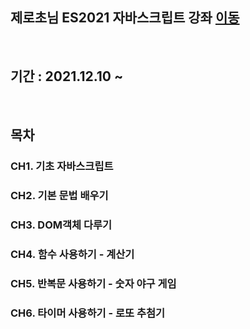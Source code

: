 ## 제로초님 ES2021 자바스크립트 강좌 [이동](https://youtube.com/playlist?list=PLcqDmjxt30RvEEN6eUCcSrrH-hKjCT4wt)

<br>

## 기간 : 2021.12.10 ~ 

<br>

## 목차
### CH1. 기초 자바스크립트
### CH2. 기본 문법 배우기
### CH3. DOM객체 다루기
### CH4. 함수 사용하기 - 계산기
### CH5. 반복문 사용하기 - 숫자 야구 게임
### CH6. 타이머 사용하기 - 로또 추첨기
